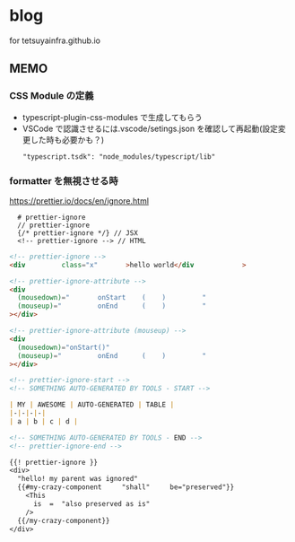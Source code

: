# blog

for tetsuyainfra.github.io

## MEMO

### CSS Module の定義

- typescript-plugin-css-modules で生成してもらう
- VSCode で認識させるには.vscode/setings.json を確認して再起動(設定変更した時も必要かも？)
  ```
  "typescript.tsdk": "node_modules/typescript/lib"
  ```

### formatter を無視させる時

https://prettier.io/docs/en/ignore.html

```
  # prettier-ignore
  // prettier-ignore
  {/* prettier-ignore */} // JSX
  <!-- prettier-ignore --> // HTML

```

<!-- prettier-ignore -->
```html
<!-- prettier-ignore -->
<div         class="x"       >hello world</div            >

<!-- prettier-ignore-attribute -->
<div
  (mousedown)="       onStart    (    )         "
  (mouseup)="         onEnd      (    )         "
></div>

<!-- prettier-ignore-attribute (mouseup) -->
<div
  (mousedown)="onStart()"
  (mouseup)="         onEnd      (    )         "
></div>
```

<!-- prettier-ignore -->
```md
<!-- prettier-ignore-start -->
<!-- SOMETHING AUTO-GENERATED BY TOOLS - START -->

| MY | AWESOME | AUTO-GENERATED | TABLE |
|-|-|-|-|
| a | b | c | d |

<!-- SOMETHING AUTO-GENERATED BY TOOLS - END -->
<!-- prettier-ignore-end -->
```

<!-- prettier-ignore -->
```txt
{{! prettier-ignore }}
<div>
  "hello! my parent was ignored"
  {{#my-crazy-component     "shall"     be="preserved"}}
    <This
      is  =  "also preserved as is"
    />
  {{/my-crazy-component}}
</div>
```
